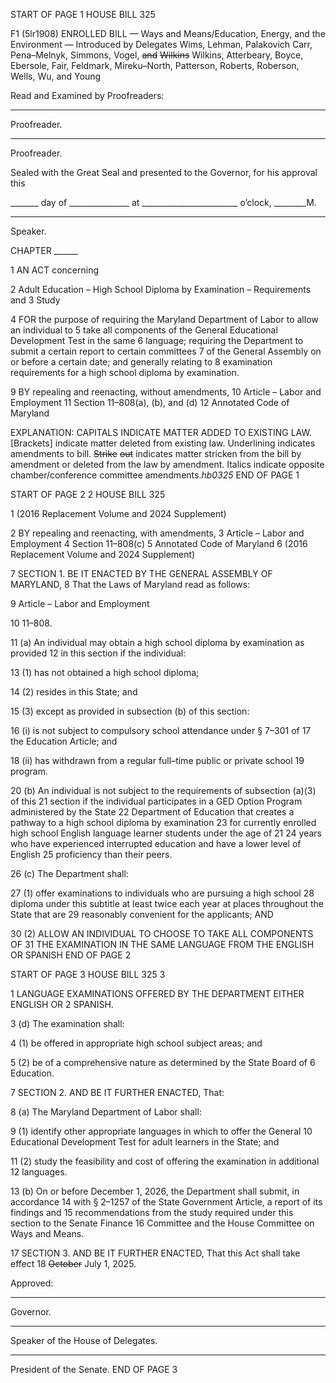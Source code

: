 START OF PAGE 1
HOUSE BILL 325

F1 (5lr1908)
ENROLLED BILL
— Ways and Means/Education, Energy, and the Environment —
Introduced by Delegates Wims, Lehman, Palakovich Carr, Pena–Melnyk, Simmons,
Vogel, ~~and~~ ~~Wilkins~~ Wilkins, Atterbeary, Boyce, Ebersole, Fair, Feldmark,
Mireku–North, Patterson, Roberts, Roberson, Wells, Wu, and Young

Read and Examined by Proofreaders:

_______________________________________________
Proofreader.
_______________________________________________
Proofreader.

Sealed with the Great Seal and presented to the Governor, for his approval this

_______ day of _______________ at ________________________ o’clock, ________M.

______________________________________________
Speaker.

CHAPTER ______

1 AN ACT concerning

2 Adult Education – High School Diploma by Examination – Requirements and
3 Study

4 FOR the purpose of requiring the Maryland Department of Labor to allow an individual to
5 take all components of the General Educational Development Test in the same
6 language; requiring the Department to submit a certain report to certain committees
7 of the General Assembly on or before a certain date; and generally relating to
8 examination requirements for a high school diploma by examination.

9 BY repealing and reenacting, without amendments,
10 Article – Labor and Employment
11 Section 11–808(a), (b), and (d)
12 Annotated Code of Maryland

EXPLANATION: CAPITALS INDICATE MATTER ADDED TO EXISTING LAW.
[Brackets] indicate matter deleted from existing law.
Underlining indicates amendments to bill.
~~Strike~~ ~~out~~ indicates matter stricken from the bill by amendment or deleted from the law by
amendment.
Italics indicate opposite chamber/conference committee amendments.*hb0325*
END OF PAGE 1

START OF PAGE 2
2 HOUSE BILL 325

1 (2016 Replacement Volume and 2024 Supplement)

2 BY repealing and reenacting, with amendments,
3 Article – Labor and Employment
4 Section 11–808(c)
5 Annotated Code of Maryland
6 (2016 Replacement Volume and 2024 Supplement)

7 SECTION 1. BE IT ENACTED BY THE GENERAL ASSEMBLY OF MARYLAND,
8 That the Laws of Maryland read as follows:

9 Article – Labor and Employment

10 11–808.

11 (a) An individual may obtain a high school diploma by examination as provided
12 in this section if the individual:

13 (1) has not obtained a high school diploma;

14 (2) resides in this State; and

15 (3) except as provided in subsection (b) of this section:

16 (i) is not subject to compulsory school attendance under § 7–301 of
17 the Education Article; and

18 (ii) has withdrawn from a regular full–time public or private school
19 program.

20 (b) An individual is not subject to the requirements of subsection (a)(3) of this
21 section if the individual participates in a GED Option Program administered by the State
22 Department of Education that creates a pathway to a high school diploma by examination
23 for currently enrolled high school English language learner students under the age of 21
24 years who have experienced interrupted education and have a lower level of English
25 proficiency than their peers.

26 (c) The Department shall:

27 (1) offer examinations to individuals who are pursuing a high school
28 diploma under this subtitle at least twice each year at places throughout the State that are
29 reasonably convenient for the applicants; AND

30 (2) ALLOW AN INDIVIDUAL TO CHOOSE TO TAKE ALL COMPONENTS OF
31 THE EXAMINATION IN THE SAME LANGUAGE FROM THE ENGLISH OR SPANISH
END OF PAGE 2

START OF PAGE 3
HOUSE BILL 325 3

1 LANGUAGE EXAMINATIONS OFFERED BY THE DEPARTMENT EITHER ENGLISH OR
2 SPANISH.

3 (d) The examination shall:

4 (1) be offered in appropriate high school subject areas; and

5 (2) be of a comprehensive nature as determined by the State Board of
6 Education.

7 SECTION 2. AND BE IT FURTHER ENACTED, That:

8 (a) The Maryland Department of Labor shall:

9 (1) identify other appropriate languages in which to offer the General
10 Educational Development Test for adult learners in the State; and

11 (2) study the feasibility and cost of offering the examination in additional
12 languages.

13 (b) On or before December 1, 2026, the Department shall submit, in accordance
14 with § 2–1257 of the State Government Article, a report of its findings and
15 recommendations from the study required under this section to the Senate Finance
16 Committee and the House Committee on Ways and Means.

17 SECTION 3. AND BE IT FURTHER ENACTED, That this Act shall take effect
18 ~~October~~ July 1, 2025.

Approved:

________________________________________________________________________________
Governor.

________________________________________________________________________________
Speaker of the House of Delegates.

________________________________________________________________________________
President of the Senate.
END OF PAGE 3